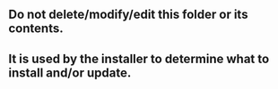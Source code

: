 Do not delete/modify/edit this folder or its contents.
------------------------------------------------------

It is used by the installer to determine what to install and/or update.
-----------------------------------------------------------------------
